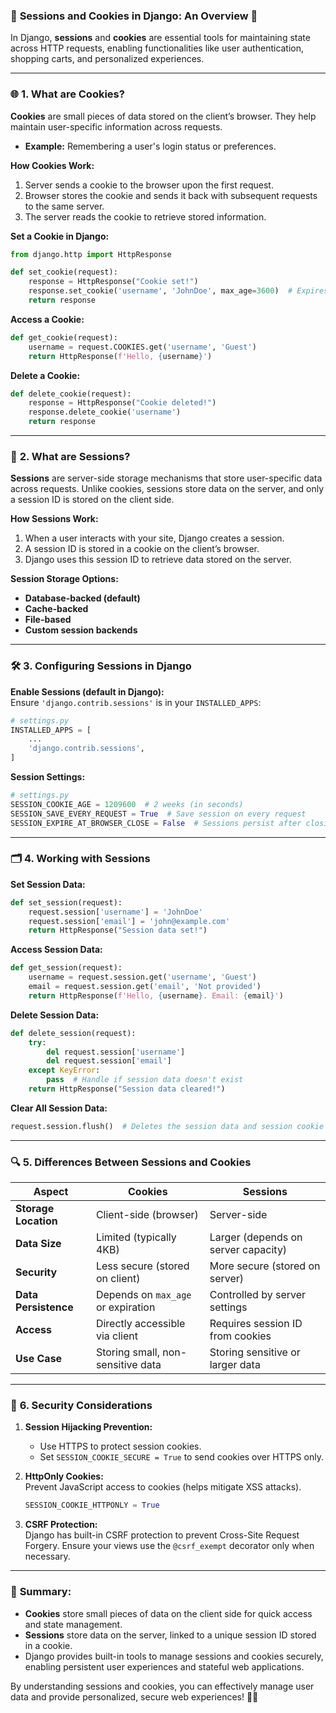 ### 🍪 **Sessions and Cookies in Django: An Overview** 🍪  

In Django, **sessions** and **cookies** are essential tools for maintaining state across HTTP requests, enabling functionalities like user authentication, shopping carts, and personalized experiences.

---

### 🌐 **1. What are Cookies?**  

**Cookies** are small pieces of data stored on the client’s browser. They help maintain user-specific information across requests.

- **Example:** Remembering a user's login status or preferences.

**How Cookies Work:**  
1. Server sends a cookie to the browser upon the first request.
2. Browser stores the cookie and sends it back with subsequent requests to the same server.
3. The server reads the cookie to retrieve stored information.

**Set a Cookie in Django:**  
```python
from django.http import HttpResponse

def set_cookie(request):
    response = HttpResponse("Cookie set!")
    response.set_cookie('username', 'JohnDoe', max_age=3600)  # Expires in 1 hour
    return response
```

**Access a Cookie:**  
```python
def get_cookie(request):
    username = request.COOKIES.get('username', 'Guest')
    return HttpResponse(f'Hello, {username}')
```

**Delete a Cookie:**  
```python
def delete_cookie(request):
    response = HttpResponse("Cookie deleted!")
    response.delete_cookie('username')
    return response
```

---

### 🔄 **2. What are Sessions?**  

**Sessions** are server-side storage mechanisms that store user-specific data across requests. Unlike cookies, sessions store data on the server, and only a session ID is stored on the client side.

**How Sessions Work:**  
1. When a user interacts with your site, Django creates a session.
2. A session ID is stored in a cookie on the client’s browser.
3. Django uses this session ID to retrieve data stored on the server.

**Session Storage Options:**  
- **Database-backed (default)**
- **Cache-backed**
- **File-based**
- **Custom session backends**

---

### 🛠️ **3. Configuring Sessions in Django**  

**Enable Sessions (default in Django):**  
Ensure `'django.contrib.sessions'` is in your `INSTALLED_APPS`:  
```python
# settings.py
INSTALLED_APPS = [
    ...
    'django.contrib.sessions',
]
```

**Session Settings:**  
```python
# settings.py
SESSION_COOKIE_AGE = 1209600  # 2 weeks (in seconds)
SESSION_SAVE_EVERY_REQUEST = True  # Save session on every request
SESSION_EXPIRE_AT_BROWSER_CLOSE = False  # Sessions persist after closing browser
```

---

### 🗂️ **4. Working with Sessions**  

**Set Session Data:**  
```python
def set_session(request):
    request.session['username'] = 'JohnDoe'
    request.session['email'] = 'john@example.com'
    return HttpResponse("Session data set!")
```

**Access Session Data:**  
```python
def get_session(request):
    username = request.session.get('username', 'Guest')
    email = request.session.get('email', 'Not provided')
    return HttpResponse(f'Hello, {username}. Email: {email}')
```

**Delete Session Data:**  
```python
def delete_session(request):
    try:
        del request.session['username']
        del request.session['email']
    except KeyError:
        pass  # Handle if session data doesn't exist
    return HttpResponse("Session data cleared!")
```

**Clear All Session Data:**  
```python
request.session.flush()  # Deletes the session data and session cookie
```

---

### 🔍 **5. Differences Between Sessions and Cookies**  

| **Aspect**              | **Cookies**                             | **Sessions**                          |
|-------------------------|-----------------------------------------|---------------------------------------|
| **Storage Location**    | Client-side (browser)                   | Server-side                           |
| **Data Size**           | Limited (typically 4KB)                 | Larger (depends on server capacity)   |
| **Security**            | Less secure (stored on client)          | More secure (stored on server)        |
| **Data Persistence**    | Depends on `max_age` or expiration      | Controlled by server settings         |
| **Access**              | Directly accessible via client          | Requires session ID from cookies      |
| **Use Case**            | Storing small, non-sensitive data       | Storing sensitive or larger data      |

---

### 🔐 **6. Security Considerations**  

1. **Session Hijacking Prevention:**  
   - Use HTTPS to protect session cookies.
   - Set `SESSION_COOKIE_SECURE = True` to send cookies over HTTPS only.

2. **HttpOnly Cookies:**  
   Prevent JavaScript access to cookies (helps mitigate XSS attacks).  
   ```python
   SESSION_COOKIE_HTTPONLY = True
   ```

3. **CSRF Protection:**  
   Django has built-in CSRF protection to prevent Cross-Site Request Forgery. Ensure your views use the `@csrf_exempt` decorator only when necessary.

---

### 🚀 **Summary:**  
- **Cookies** store small pieces of data on the client side for quick access and state management.
- **Sessions** store data on the server, linked to a unique session ID stored in a cookie.
- Django provides built-in tools to manage sessions and cookies securely, enabling persistent user experiences and stateful web applications.

By understanding sessions and cookies, you can effectively manage user data and provide personalized, secure web experiences! 🍪🔐